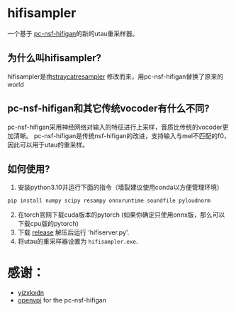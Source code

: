 # hifisampler
 一个基于 [pc-nsf-hifigan](https://github.com/openvpi/vocoders)的新的utau重采样器。
## 为什么叫hifisampler?
hifisampler是由[straycatresampler](https://github.com/UtaUtaUtau/straycat) 修改而来，用pc-nsf-hifigan替换了原来的world
## pc-nsf-hifigan和其它传统vocoder有什么不同?
pc-nsf-hifigan采用神经网络对输入的特征进行上采样，音质比传统的vocoder更加清晰。
pc-nsf-hifigan是传统nsf-hifigan的改进，支持输入与mel不匹配的f0，因此可以用于utau的重采样。
## 如何使用? 
1. 安装python3.10并运行下面的指令（墙裂建议使用conda以方便管理环境）
```
pip install numpy scipy resampy onnxruntime soundfile pyloudnorm
```
2. 在torch官网下载cuda版本的pytorch (如果你确定只使用onnx版，那么可以下载cpu版的pytorch)
3. 下载 [release](https://github.com/mtfotto/hifimisampler/releases) 解压后运行 'hifiserver.py'.
4. 将utau的重采样器设置为 `hifisampler.exe`.
# 感谢：
- [yjzxkxdn](https://github.com/yjzxkxdn)
- [openvpi](https://github.com/openvpi) for the pc-nsf-hifigan
